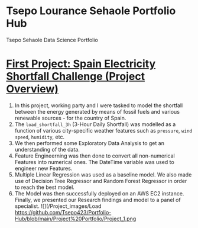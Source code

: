 # Tsepo Lourance Sehaole Portfolio Hub
Tsepo Sehaole Data Science Portfolio 

# [First Project: Spain Electricity Shortfall Challenge (Project Overview)](https://github.com/Gabe-Maja/Load-Shortfall-Regression-Project.git)
  1. In this project, working party and I were tasked to model the shortfall between the energy generated by means of fossil fuels and various renewable sources - for the country of Spain. 
  2. The `load_shortfall_3h` (3-Hour Daily Shortfall) was modelled as a function of various city-specific weather features such as `pressure`, `wind speed`, `humidity`, etc.
  3. We then performed some Exploratory Data Analysis to get an understanding of the data.
  4. Feature Engineerning was then done to convert all non-numerical Features into numerical ones. The DateTime variable was used to engineer new Features.
  5. Multiple Linear Regression was used as a baseline model. We also made use of Decision Tree Regressor and Random Forest Regressor in order to reach the best model.
  6. The Model was then successfully deployed on an AWS EC2 instance. 
  Finally, we presented our Research findings and model to a panel of specialist. 
![](/Project_images/Load
https://github.com/Tsepo423/Portfolio-Hub/blob/main/Project%20Portfolio/Project_1.png
